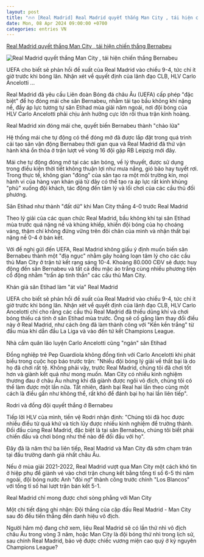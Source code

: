 ```yaml
---
layout: post
title: "🔥🔥 [Real Madrid] Real Madrid quyết thắng Man City , tái hiện chiến thắng Bernabeu"
date: Mon, 08 Apr 2024 09:00:00 +0700
categories: entries VN
---
```

[Real Madrid quyết thắng Man City , tái hiện chiến thắng Bernabeu](https://soha.vn/real-madrid-choi-chieu-quyet-thang-man-city-o-bernabeu-198240409140144482.htm)

![Real Madrid quyết thắng Man City , tái hiện chiến thắng Bernabeu](https://sohanews.sohacdn.com/zoom/600_315/160588918557773824/2024/4/9/avatar1712646021872-17126460221512068339496-0-0-314-600-crop-17126460617441189042254.jpeg)

UEFA cho biết sẽ phản hồi đề xuất của Real Madrid vào chiều 9-4, tức chỉ ít giờ trước khi bóng lăn. Nhận xét về quyết định của lãnh đạo CLB, HLV Carlo Ancelotti ...

Real Madrid đã yêu cầu Liên đoàn Bóng đá châu Âu (UEFA) cấp phép "đặc biệt" để họ đóng mái che sân Bernabeu, nhằm tái tạo bầu không khí nặng nề, đầy áp lực tương tự sân Etihad mùa giải năm ngoái, nơi đội bóng của HLV Carlo Ancelotti phải chịu ảnh hưởng cực lớn rồi thua trận kinh hoàng.



Real Madrid xin đóng mái che, quyết biến Bernabeu thành "chảo lửa"

Hệ thống mái che tự động có thể đóng mở đã được lắp đặt trong quá trình cải tạo sân vận động Bernabeu thời gian qua và Real Madrid đã thử vận hành khá ổn thỏa ở trận lượt về vòng 16 đội gặp RB Leipzig mới đây.

Mái che tự động đóng mở tại các sân bóng, về lý thuyết, được sử dụng trong điều kiện thời tiết không thuận lợi như mưa nắng, gió bão hay tuyết rơi. Trong thực tế, không gian "đóng" của sân tạo ra một môi trường kín, mọi hành vi của hàng vạn khán giả từ đây có thể tạo ra áp lực rất kinh khủng "phủ" xuống đội khách, tác động đến tâm lý và lối chơi của các cầu thủ đối phương.

Sân Etihad như thành "đất dữ" khi Man City thắng 4-0 trước Real Madrid

Theo lý giải của các quan chức Real Madrid, bầu không khí tại sân Etihad mùa trước quá nặng nề và khủng khiếp, khiến đội bóng của họ choáng váng, thậm chí không đứng vững trên đôi chân của mình và nhận thất bại nặng nề 0-4 ở bán kết.

Với đề nghị gửi đến UEFA, Real Madrid không giấu ý định muốn biến sân Bernabeu thành một "địa ngục" nhằm gây hoảng loạn tâm lý cho các cầu thủ Man City ở trận tứ kết rạng sáng 10-4. Khoảng 80.000 CĐV sẽ được huy động đến sân Bernabeu và tất cả đều mặc áo trắng cùng nhiều phương tiện cổ động nhằm "trấn áp tinh thần" các cầu thủ Man City.

Khán giả sân Etihad làm "át vía" Real Madrid

UEFA cho biết sẽ phản hồi đề xuất của Real Madrid vào chiều 9-4, tức chỉ ít giờ trước khi bóng lăn. Nhận xét về quyết định của lãnh đạo CLB, HLV Carlo Ancelotti chỉ cho rằng các cầu thủ Real Madrid đã thiếu dũng khí và chơi bóng thiếu cá tính ở sân Etihad mùa trước. Ông sẽ cố gắng làm thay đổi điều này ở Real Madrid, như cách ông đã làm thành công với "Kền kền trắng" từ đầu mùa khi dẫn đầu La Liga và vào đến tứ kết Champions League.

Nhà cầm quân lão luyện Carlo Ancelotti cũng "ngán" sân Etihad

Đồng nghiệp trẻ Pep Guardiola không đồng tình với Carlo Ancelotti khi phát biểu trong cuộc họp báo trước trận: "Nhiều đội bóng lý giải về thất bại là do họ đã chơi rất tệ. Không phải vậy, trước Real Madrid, chúng tôi đã chơi tốt hơn và giành kết quả như mong muốn. Man City có nhiều kinh nghiệm thương đau ở châu Âu nhưng khi đã giành được ngôi vô địch, chúng tôi có thể làm được một lần nữa. Tất nhiên, đánh bại Real hai lần theo cùng một cách là điều gần như không thể, rất khó để đánh bại họ hai lần liên tiếp".

Rodri và đồng đội quyết thắng ở Bernabeu

Tiếp lời HLV của mình, tiền vệ Rodri nhận định: "Chúng tôi đã học được nhiều điều từ quá khứ và tích lũy được nhiều kinh nghiệm để trưởng thành. Đối đầu cùng Real Madrid, đặc biệt là tại sân Bernabeu, chúng tôi biết phải chiến đấu và chơi bóng như thế nào để đối đầu với họ".

Đây đã là năm thứ ba liên tiếp, Real Madrid và Man City đã sớm chạm trán tại đấu trường danh giá nhất châu Âu.

Nếu ở mùa giải 2021-2022, Real Madrid vượt qua Man City một cách khó tin ở hiệp phụ để giành vé vào chơi trận chung kết bằng tổng tỉ số 6-5 thì năm ngoái, đội bóng nước Anh "đòi nợ" thành công trước chính "Los Blancos" với tổng tỉ số hai lượt trận bán kết 5-1.

Real Madrid chỉ mong được chơi sòng phẳng với Man City

Một chi tiết đáng ghi nhận: Đội thắng của cặp đấu Real Madrid - Man City sau đó đều tiến thẳng đến danh hiệu vô địch.

Người hâm mộ đang chờ xem, liệu Real Madrid sẽ có lần thứ nhì vô địch châu Âu trong vòng 3 năm, hoặc Man City là đội bóng thứ nhì trong lịch sử, sau chính Real Madrid, bảo vệ được chiếc vương miện cao quý ở kỷ nguyên Champions League?

